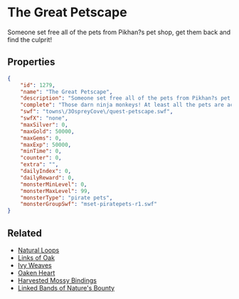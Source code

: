 # The Great Petscape

Someone set free all of the pets from Pikhan?s pet shop, get them back and find the culprit!

## Properties

```json
{
    "id": 1279,
    "name": "The Great Petscape",
    "description": "Someone set free all of the pets from Pikhan?s pet shop, get them back and find the culprit!",
    "complete": "Those darn ninja monkeys! At least all the pets are accounted for, if a little bit grumpy.",
    "swf": "towns\/3OspreyCove\/quest-petscape.swf",
    "swfX": "none",
    "maxSilver": 0,
    "maxGold": 50000,
    "maxGems": 0,
    "maxExp": 50000,
    "minTime": 0,
    "counter": 0,
    "extra": "",
    "dailyIndex": 0,
    "dailyReward": 0,
    "monsterMinLevel": 0,
    "monsterMaxLevel": 99,
    "monsterType": "pirate pets",
    "monsterGroupSwf": "mset-piratepets-r1.swf"
}
```

## Related

- [Natural Loops](../items/14260-natural-loops.md)
- [Links of Oak](../items/14261-links-of-oak.md)
- [Ivy Weaves](../items/14262-ivy-weaves.md)
- [Oaken Heart ](../items/14263-oaken-heart.md)
- [Harvested Mossy Bindings](../items/14264-harvested-mossy-bindings.md)
- [Linked Bands of Nature's Bounty](../items/14265-linked-bands-of-nature-s-bounty.md)

